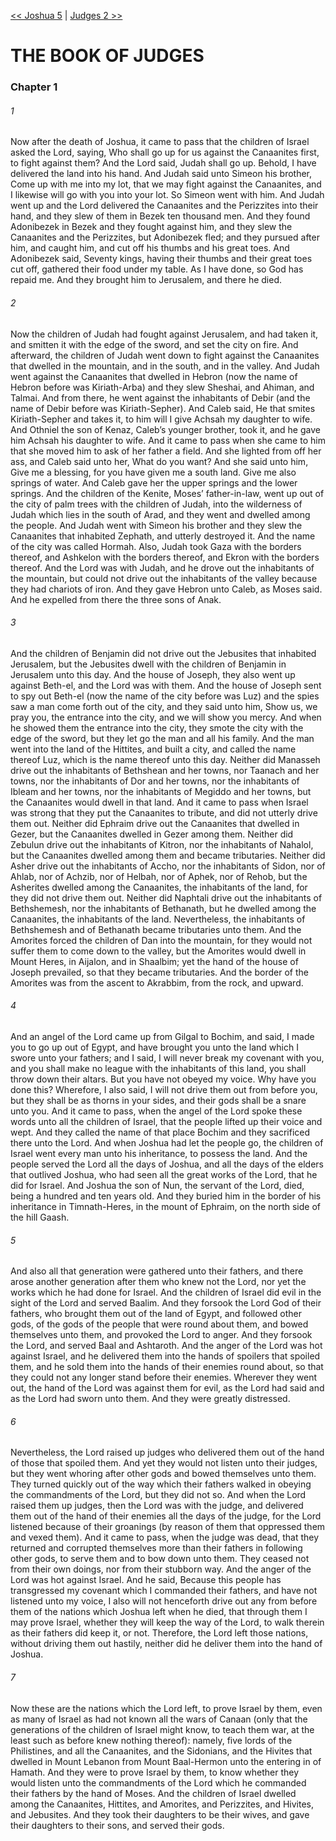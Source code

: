 [<< Joshua 5](Joshua%205)  |  [Judges 2 >>](Judges%202)

# THE BOOK OF JUDGES
### Chapter 1
###### 1
Now after the death of Joshua, it came to pass that the children of Israel asked the Lord, saying, Who shall go up for us against the Canaanites first, to fight against them? And the Lord said, Judah shall go up. Behold, I have delivered the land into his hand. And Judah said unto Simeon his brother, Come up with me into my lot, that we may fight against the Canaanites, and I likewise will go with you into your lot. So Simeon went with him. And Judah went up and the Lord delivered the Canaanites and the Perizzites into their hand, and they slew of them in Bezek ten thousand men. And they found Adonibezek in Bezek and they fought against him, and they slew the Canaanites and the Perizzites, but Adonibezek fled; and they pursued after him, and caught him, and cut off his thumbs and his great toes. And Adonibezek said, Seventy kings, having their thumbs and their great toes cut off, gathered their food under my table. As I have done, so God has repaid me. And they brought him to Jerusalem, and there he died.

###### 2
Now the children of Judah had fought against Jerusalem, and had taken it, and smitten it with the edge of the sword, and set the city on fire. And afterward, the children of Judah went down to fight against the Canaanites that dwelled in the mountain, and in the south, and in the valley. And Judah went against the Canaanites that dwelled in Hebron (now the name of Hebron before was Kiriath-Arba) and they slew Sheshai, and Ahiman, and Talmai. And from there, he went against the inhabitants of Debir (and the name of Debir before was Kiriath-Sepher). And Caleb said, He that smites Kiriath-Sepher and takes it, to him will I give Achsah my daughter to wife. And Othniel the son of Kenaz, Caleb’s younger brother, took it, and he gave him Achsah his daughter to wife. And it came to pass when she came to him that she moved him to ask of her father a field. And she lighted from off her ass, and Caleb said unto her, What do you want? And she said unto him, Give me a blessing, for you have given me a south land. Give me also springs of water. And Caleb gave her the upper springs and the lower springs. And the children of the Kenite, Moses’ father-in-law, went up out of the city of palm trees with the children of Judah, into the wilderness of Judah which lies in the south of Arad, and they went and dwelled among the people. And Judah went with Simeon his brother and they slew the Canaanites that inhabited Zephath, and utterly destroyed it. And the name of the city was called Hormah. Also, Judah took Gaza with the borders thereof, and Ashkelon with the borders thereof, and Ekron with the borders thereof. And the Lord was with Judah, and he drove out the inhabitants of the mountain, but could not drive out the inhabitants of the valley because they had chariots of iron. And they gave Hebron unto Caleb, as Moses said. And he expelled from there the three sons of Anak.

###### 3
And the children of Benjamin did not drive out the Jebusites that inhabited Jerusalem, but the Jebusites dwell with the children of Benjamin in Jerusalem unto this day. And the house of Joseph, they also went up against Beth-el, and the Lord was with them. And the house of Joseph sent to spy out Beth-el (now the name of the city before was Luz) and the spies saw a man come forth out of the city, and they said unto him, Show us, we pray you, the entrance into the city, and we will show you mercy. And when he showed them the entrance into the city, they smote the city with the edge of the sword, but they let go the man and all his family. And the man went into the land of the Hittites, and built a city, and called the name thereof Luz, which is the name thereof unto this day. Neither did Manasseh drive out the inhabitants of Bethshean and her towns, nor Taanach and her towns, nor the inhabitants of Dor and her towns, nor the inhabitants of Ibleam and her towns, nor the inhabitants of Megiddo and her towns, but the Canaanites would dwell in that land. And it came to pass when Israel was strong that they put the Canaanites to tribute, and did not utterly drive them out. Neither did Ephraim drive out the Canaanites that dwelled in Gezer, but the Canaanites dwelled in Gezer among them. Neither did Zebulun drive out the inhabitants of Kitron, nor the inhabitants of Nahalol, but the Canaanites dwelled among them and became tributaries. Neither did Asher drive out the inhabitants of Accho, nor the inhabitants of Sidon, nor of Ahlab, nor of Achzib, nor of Helbah, nor of Aphek, nor of Rehob, but the Asherites dwelled among the Canaanites, the inhabitants of the land, for they did not drive them out. Neither did Naphtali drive out the inhabitants of Bethshemesh, nor the inhabitants of Bethanath, but he dwelled among the Canaanites, the inhabitants of the land. Nevertheless, the inhabitants of Bethshemesh and of Bethanath became tributaries unto them. And the Amorites forced the children of Dan into the mountain, for they would not suffer them to come down to the valley, but the Amorites would dwell in Mount Heres, in Aijalon, and in Shaalbim; yet the hand of the house of Joseph prevailed, so that they became tributaries. And the border of the Amorites was from the ascent to Akrabbim, from the rock, and upward.

###### 4
And an angel of the Lord came up from Gilgal to Bochim, and said, I made you to go up out of Egypt, and have brought you unto the land which I swore unto your fathers; and I said, I will never break my covenant with you, and you shall make no league with the inhabitants of this land, you shall throw down their altars. But you have not obeyed my voice. Why have you done this? Wherefore, I also said, I will not drive them out from before you, but they shall be as thorns in your sides, and their gods shall be a snare unto you. And it came to pass, when the angel of the Lord spoke these words unto all the children of Israel, that the people lifted up their voice and wept. And they called the name of that place Bochim and they sacrificed there unto the Lord. And when Joshua had let the people go, the children of Israel went every man unto his inheritance, to possess the land. And the people served the Lord all the days of Joshua, and all the days of the elders that outlived Joshua, who had seen all the great works of the Lord, that he did for Israel. And Joshua the son of Nun, the servant of the Lord, died, being a hundred and ten years old. And they buried him in the border of his inheritance in Timnath-Heres, in the mount of Ephraim, on the north side of the hill Gaash.

###### 5
And also all that generation were gathered unto their fathers, and there arose another generation after them who knew not the Lord, nor yet the works which he had done for Israel. And the children of Israel did evil in the sight of the Lord and served Baalim. And they forsook the Lord God of their fathers, who brought them out of the land of Egypt, and followed other gods, of the gods of the people that were round about them, and bowed themselves unto them, and provoked the Lord to anger. And they forsook the Lord, and served Baal and Ashtaroth. And the anger of the Lord was hot against Israel, and he delivered them into the hands of spoilers that spoiled them, and he sold them into the hands of their enemies round about, so that they could not any longer stand before their enemies. Wherever they went out, the hand of the Lord was against them for evil, as the Lord had said and as the Lord had sworn unto them. And they were greatly distressed.

###### 6
Nevertheless, the Lord raised up judges who delivered them out of the hand of those that spoiled them. And yet they would not listen unto their judges, but they went whoring after other gods and bowed themselves unto them. They turned quickly out of the way which their fathers walked in obeying the commandments of the Lord, but they did not so. And when the Lord raised them up judges, then the Lord was with the judge, and delivered them out of the hand of their enemies all the days of the judge, for the Lord listened because of their groanings (by reason of them that oppressed them and vexed them). And it came to pass, when the judge was dead, that they returned and corrupted themselves more than their fathers in following other gods, to serve them and to bow down unto them. They ceased not from their own doings, nor from their stubborn way. And the anger of the Lord was hot against Israel. And he said, Because this people has transgressed my covenant which I commanded their fathers, and have not listened unto my voice, I also will not henceforth drive out any from before them of the nations which Joshua left when he died, that through them I may prove Israel, whether they will keep the way of the Lord, to walk therein as their fathers did keep it, or not. Therefore, the Lord left those nations, without driving them out hastily, neither did he deliver them into the hand of Joshua.

###### 7
Now these are the nations which the Lord left, to prove Israel by them, even as many of Israel as had not known all the wars of Canaan (only that the generations of the children of Israel might know, to teach them war, at the least such as before knew nothing thereof): namely, five lords of the Philistines, and all the Canaanites, and the Sidonians, and the Hivites that dwelled in Mount Lebanon from Mount Baal-Hermon unto the entering in of Hamath. And they were to prove Israel by them, to know whether they would listen unto the commandments of the Lord which he commanded their fathers by the hand of Moses. And the children of Israel dwelled among the Canaanites, Hittites, and Amorites, and Perizzites, and Hivites, and Jebusites. And they took their daughters to be their wives, and gave their daughters to their sons, and served their gods.
